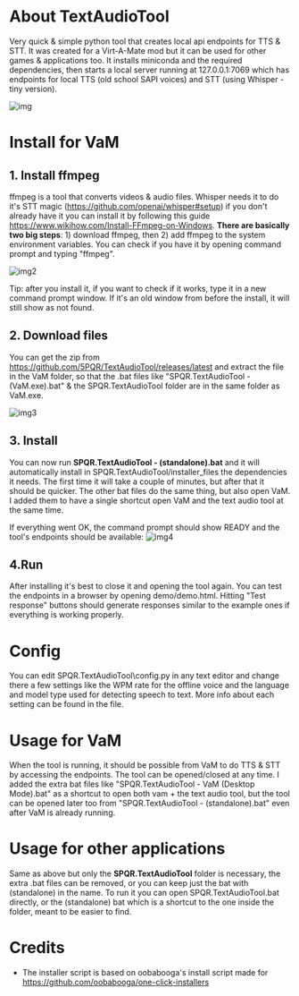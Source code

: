 # About TextAudioTool
Very quick & simple python tool that creates local api endpoints for TTS &amp; STT. It was created for a Virt-A-Mate mod but it can be used for other games & applications too.
It installs miniconda and the required dependencies, then starts a local server running at 127.0.0.1:7069 which has endpoints for local TTS (old school SAPI voices) and STT (using Whisper - tiny version).

![img](https://github.com/5PQR/TextAudioTool/assets/122448634/7aeb85c7-0b09-4cb6-a177-172911639139)


# Install for VaM
## 1. Install ffmpeg
ffmpeg is a tool that converts videos & audio files. Whisper needs it to do it's STT magic (https://github.com/openai/whisper#setup)
if you don't already have it you can install it by following this guide https://www.wikihow.com/Install-FFmpeg-on-Windows. **There are basically two big steps**: 1) download ffmpeg, then 2) add ffmpeg to the system environment variables. You can check if you have it by opening command prompt and typing "ffmpeg".

![img2](https://github.com/5PQR/TextAudioTool/assets/122448634/331d678f-db29-49e5-9048-d2ccf5eadd56)

Tip: after you install it, if you want to check if it works, type it in a new command prompt window. If it's an old window from before the install, it will still show as not found. 

## 2. Download files
You can get the zip from https://github.com/5PQR/TextAudioTool/releases/latest and extract the file in the VaM folder, so that the .bat files like "SPQR.TextAudioTool - (VaM.exe).bat" & the SPQR.TextAudioTool folder are in the same folder as VaM.exe.

![img3](https://github.com/5PQR/TextAudioTool/assets/122448634/d9646779-7ba9-474d-882a-0cc3b19ce091)


## 3. Install 
You can now run **SPQR.TextAudioTool - (standalone).bat** and it will automatically install in SPQR.TextAudioTool/installer_files the dependencies it needs. The first time it will take a couple of minutes, but after that it should be quicker. The other bat files do the same thing, but also open VaM. I added them to have a single shortcut open VaM and the text audio tool at the same time.

If everything went OK, the command prompt should show READY and the tool's endpoints should be available:
![img4](https://github.com/5PQR/TextAudioTool/assets/122448634/2bcfc915-bb97-440d-b72f-76455d6b20b7)


## 4.Run
After installing it's best to close it and opening the tool again. You can test the endpoints in a browser by opening demo/demo.html. Hitting "Test response" buttons should generate responses similar to the example ones if everything is working properly.

# Config
You can edit SPQR.TextAudioTool\config.py in any text editor and change there a few settings like the WPM rate for the offline voice and the language and model type used for detecting speech to text. More info about each setting can be found in the file.

# Usage for VaM
When the tool is running, it should be possible from VaM to do TTS & STT by accessing the endpoints.
The tool can be opened/closed at any time. I added the extra bat files like "SPQR.TextAudioTool - VaM (Desktop Mode).bat" as a shortcut to open both vam + the text audio tool, but the tool can be opened later too from "SPQR.TextAudioTool - (standalone).bat" even after VaM is already running.

# Usage for other applications
Same as above but only the **SPQR.TextAudioTool** folder is necessary, the extra .bat files can be removed, or you can keep just the bat with (standalone) in the name. To run it you can open SPQR.TextAudioTool.bat directly, or the (standalone) bat which is a shortcut to the one inside the folder, meant to be easier to find.

# Credits
* The installer script is based on oobabooga's install script made for https://github.com/oobabooga/one-click-installers
